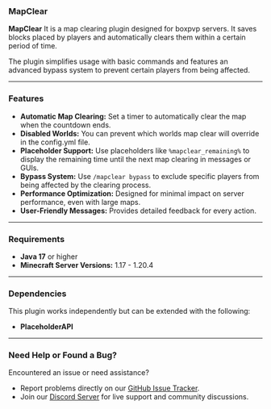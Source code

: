 ### MapClear  

**MapClear** It is a map clearing plugin designed for boxpvp servers. It saves blocks placed by players and automatically clears them within a certain period of time.

The plugin simplifies usage with basic commands and features an advanced bypass system to prevent certain players from being affected.  

---

### **Features**  
- **Automatic Map Clearing:** Set a timer to automatically clear the map when the countdown ends.  
- **Disabled Worlds:** You can prevent which worlds map clear will override in the config.yml file.
- **Placeholder Support:** Use placeholders like `%mapclear_remaining%` to display the remaining time until the next map clearing in messages or GUIs.  
- **Bypass System:** Use `/mapclear bypass` to exclude specific players from being affected by the clearing process.  
- **Performance Optimization:** Designed for minimal impact on server performance, even with large maps.  
- **User-Friendly Messages:** Provides detailed feedback for every action.  

---

### **Requirements**  
- **Java 17** or higher  
- **Minecraft Server Versions:** 1.17 - 1.20.4

---

### **Dependencies**  
This plugin works independently but can be extended with the following:  
- **PlaceholderAPI**

---

### **Need Help or Found a Bug?**  
Encountered an issue or need assistance?  
- Report problems directly on our [GitHub Issue Tracker](https://github.com/Nixoly/NixMapClear/issues).  
- Join our [Discord Server](https://discord.gg/rZ8acJaE4R) for live support and community discussions.  
